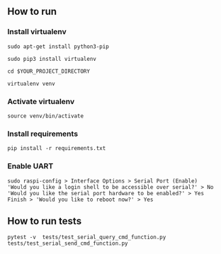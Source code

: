## How to run
### Install virtualenv
```
sudo apt-get install python3-pip
```
```
sudo pip3 install virtualenv
```
```
cd $YOUR_PROJECT_DIRECTORY
```
```
virtualenv venv
```

### Activate virtualenv
```
source venv/bin/activate
```

### Install requirements
```
pip install -r requirements.txt
```

### Enable UART
```
sudo raspi-config > Interface Options > Serial Port (Enable)
'Would you like a login shell to be accessible over serial?' > No
'Would you like the serial port hardware to be enabled?' > Yes
Finish > 'Would you like to reboot now?' > Yes
```


## How to run tests
```
pytest -v  tests/test_serial_query_cmd_function.py tests/test_serial_send_cmd_function.py
```
